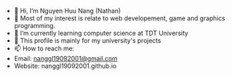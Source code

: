 - 👋 Hi, I’m Nguyen Huu Nang (Nathan)
- 👀 Most of my interest is relate to web developement, game and graphics programming.
- 🌱 I’m currently learning computer science at TDT University
- 💞️ This profile is mainly for my university's projects
- 📫 How to reach me:
- Email: nanggl19092001@gmail.com
- Website: nanggl19092001.github.io

<!---
nanggl19092001/nanggl19092001 is a ✨ special ✨ repository because its `README.md` (this file) appears on your GitHub profile.
You can click the Preview link to take a look at your changes.
--->
